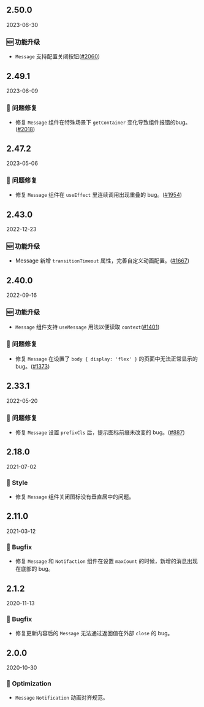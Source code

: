 ## 2.50.0

2023-06-30

### 🆕 功能升级

- `Message` 支持配置关闭按钮([#2060](https://github.com/arco-design/arco-design/pull/2060))

## 2.49.1

2023-06-09

### 🐛 问题修复

- 修复 `Message` 组件在特殊场景下 `getContainer` 变化导致组件报错的bug。([#2018](https://github.com/arco-design/arco-design/pull/2018))

## 2.47.2

2023-05-06

### 🐛 问题修复

- 修复 `Message` 组件在 `useEffect` 里连续调用出现重叠的 bug。([#1954](https://github.com/arco-design/arco-design/pull/1954))

## 2.43.0

2022-12-23

### 🆕 功能升级

- Message 新增 `transitionTimeout` 属性，完善自定义动画配置。([#1667](https://github.com/arco-design/arco-design/pull/1667))

## 2.40.0

2022-09-16

### 🆕 功能升级

- `Message` 组件支持 `useMessage` 用法以便读取 `context`([#1401](https://github.com/arco-design/arco-design/pull/1401))

### 🐛 问题修复

- 修复 `Message` 在设置了 `body { display: 'flex' }` 的页面中无法正常显示的 bug。([#1373](https://github.com/arco-design/arco-design/pull/1373))

## 2.33.1

2022-05-20

### 🐛 问题修复

- 修复 `Message` 设置 `prefixCls` 后，提示图标前缀未改变的 bug。([#887](https://github.com/arco-design/arco-design/pull/887))

## 2.18.0

2021-07-02

### 💅 Style

- 修复 `Message` 组件关闭图标没有垂直居中的问题。



## 2.11.0

2021-03-12

### 🐛 Bugfix

- 修复 `Message` 和 `Notifaction` 组件在设置 `maxCount` 的时候，新增的消息出现在底部的 bug。

## 2.1.2

2020-11-13

### 🐛 Bugfix

- 修复更新内容后的 `Message` 无法通过返回值在外部 `close` 的 bug。



## 2.0.0

2020-10-30

### 💎 Optimization

- `Message` `Notification` 动画对齐规范。


